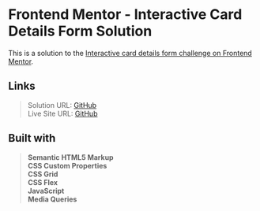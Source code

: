 # Frontend Mentor - Interactive Card Details Form Solution

This is a solution to the [Interactive card details form challenge on Frontend Mentor](https://www.frontendmentor.io/challenges/interactive-card-details-form-XpS8cKZDWw).

## Links

> Solution URL: [GitHub](https://github.com/hiofabien/interactive-card-details-form)  
> Live Site URL: [GitHub](https://hiofabien.github.io/interactive-card-details-form)

## Built with

> **Semantic HTML5 Markup  
> CSS Custom Properties  
> CSS Grid  
> CSS Flex  
> JavaScript  
> Media Queries**
